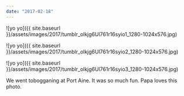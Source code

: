 ```yaml
---
date: "2017-02-18"
---
```


![yo yo]({{ site.baseurl }}/assets/images/2017/tumblr_olkjg6Ul761r16syio1_1280-1024x576.jpg)

![yo yo]({{ site.baseurl }}/assets/images/2017/tumblr_olkjg6Ul761r16syio2_1280-1024x576.jpg)

![yo yo]({{ site.baseurl }}/assets/images/2017/tumblr_olkjg6Ul761r16syio3_1280-1024x576.jpg)

We went tobogganing at Port Aine. It was so much fun. Papa loves this photo.
